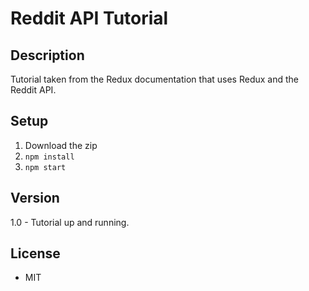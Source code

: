 # Reddit API Tutorial

## Description
Tutorial taken from the Redux documentation that uses Redux and the Reddit API.

## Setup
1. Download the zip
2. ```npm install```
3. ```npm start```

## Version
1.0 - Tutorial up and running.

## License
* MIT
